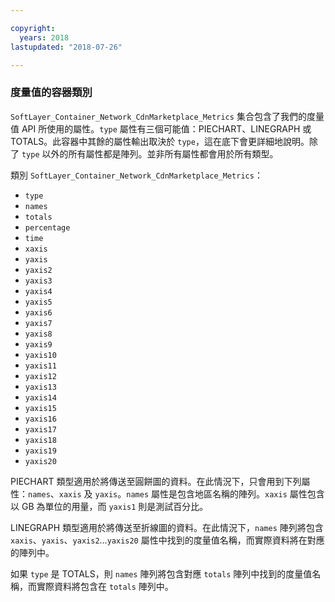```yaml
---

copyright:
  years: 2018
lastupdated: "2018-07-26"

---
```


### 度量值的容器類別
`SoftLayer_Container_Network_CdnMarketplace_Metrics` 集合包含了我們的度量值 API 所使用的屬性。`type` 屬性有三個可能值：PIECHART、LINEGRAPH 或 TOTALS。此容器中其餘的屬性輸出取決於 `type`，這在底下會更詳細地說明。除了 `type` 以外的所有屬性都是陣列。並非所有屬性都會用於所有類型。

類別 `SoftLayer_Container_Network_CdnMarketplace_Metrics`：
* `type`
* `names`
* `totals`
* `percentage`
* `time`
* `xaxis`
* `yaxis`
* `yaxis2`
* `yaxis3`
* `yaxis4`
* `yaxis5`
* `yaxis6`
* `yaxis7`
* `yaxis8`
* `yaxis9`
* `yaxis10`
* `yaxis11`
* `yaxis12`
* `yaxis13`
* `yaxis14`
* `yaxis15`
* `yaxis16`
* `yaxis17`
* `yaxis18`
* `yaxis19`
* `yaxis20`

PIECHART 類型適用於將傳送至圓餅圖的資料。在此情況下，只會用到下列屬性：`names`、`xaxis` 及 `yaxis`。`names` 屬性是包含地區名稱的陣列。`xaxis` 屬性包含以 GB 為單位的用量，而 `yaxis1` 則是測試百分比。


LINEGRAPH 類型適用於將傳送至折線圖的資料。在此情況下，`names` 陣列將包含 `xaxis`、`yaxis`、`yaxis2`...`yaxis20` 屬性中找到的度量值名稱，而實際資料將在對應的陣列中。


如果 `type` 是 TOTALS，則 `names` 陣列將包含對應 `totals` 陣列中找到的度量值名稱，而實際資料將包含在 `totals` 陣列中。
